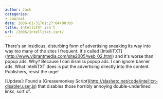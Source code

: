 ```yaml
---
author: Jack
categories:
- Journal
date: 2006-01-31T01:27:04+00:00
title: IntelliTXT isn’t
url: /2006/intellitxt-isnt/
---
```


There's an insidious, disturbing form of advertising sneaking its way into way too many of the sites I frequent. It's called \[IntelliTXT\](<http://www.vibrantmedia.com/site2005/web_02.html>) and it's worse than popup ads. Why? Because I can dismiss popup ads. I can ignore banner ads. What IntelliTXT does is put the advertising directly into the content. Publishers, resist the urge! 

\[Update]: Found a [Greasemonkey Script\](<http://slashetc.net/code/intellitxt-disabler.user.js>) that disables those horribly annoying double-underlined links, sort of.